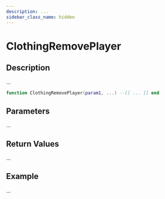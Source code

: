 ```yaml
---
description: ...
sidebar_class_name: hidden
---
```


# ClothingRemovePlayer

## Description

...

```lua
function ClothingRemovePlayer(param1, ...) --[[ ... ]] end
```

## Parameters

...

## Return Values

...

## Example

...

